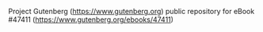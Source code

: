 Project Gutenberg (https://www.gutenberg.org) public repository for eBook #47411 (https://www.gutenberg.org/ebooks/47411)
